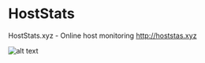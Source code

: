 # HostStats
HostStats.xyz - Online host monitoring http://hoststas.xyz

![alt text](https://raw.githubusercontent.com/pwojczyn/HostStats/branch/master/HostStats_xyz.jpg)


